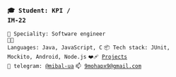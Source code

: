 ### <code>🎓 Student: KPI / IM-22</code>
<code>👷 Speciality: Software engineer</code>
<br>
<code>🧑‍💻 Languages: Java, JavaScript, C</code>
<code>📦 Tech stack: JUnit, Mockito, Android, Node.js</code>
<code>❤️‍🩹 [Projects](PROJECTS.md)</code>
<br>
<code>💬 telegram: [@mibal-ua](https://t.me/mibal-ua)</code>
<code>📫 [9mohapx9@gmail.com](mailto:9mohapx9@gmail.com)</code>
